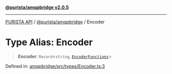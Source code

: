 [**@purista/amqpbridge v2.0.5**](../README.md)

***

[PURISTA API](../../../packages.md) / [@purista/amqpbridge](../README.md) / Encoder

# Type Alias: Encoder

> **Encoder**: `Record`\<`string`, [`EncoderFunctions`](EncoderFunctions.md)\>

Defined in: [amqpbridge/src/types/Encoder.ts:3](https://github.com/puristajs/purista/blob/master/packages/amqpbridge/src/types/Encoder.ts#L3)
